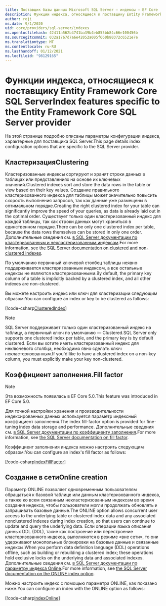 ```yaml
---
title: Поставщик базы данных Microsoft SQL Server — индексы — EF Core
description: Функции индекса, относящиеся к поставщику Entity Framework Core SQL Server
author: roji
ms.date: 9/1/2020
uid: core/providers/sql-server/indexes
ms.openlocfilehash: 42411a562b4741ba39b4eb855bb84c66e100456b
ms.sourcegitcommit: 032a1767d7a6e42052a005f660b80372c6521e7e
ms.translationtype: MT
ms.contentlocale: ru-RU
ms.lasthandoff: 01/12/2021
ms.locfileid: "98129165"
---
```

# <a name="index-features-specific-to-the-entity-framework-core-sql-server-provider"></a><span data-ttu-id="68bbc-103">Функции индекса, относящиеся к поставщику Entity Framework Core SQL Server</span><span class="sxs-lookup"><span data-stu-id="68bbc-103">Index features specific to the Entity Framework Core SQL Server provider</span></span>

<span data-ttu-id="68bbc-104">На этой странице подробно описаны параметры конфигурации индекса, характерные для поставщика SQL Server.</span><span class="sxs-lookup"><span data-stu-id="68bbc-104">This page details index configuration options that are specific to the SQL Server provider.</span></span>

## <a name="clustering"></a><span data-ttu-id="68bbc-105">Кластеризация</span><span class="sxs-lookup"><span data-stu-id="68bbc-105">Clustering</span></span>

<span data-ttu-id="68bbc-106">Кластеризованные индексы сортируют и хранят строки данных в таблицах или представлениях на основе их ключевых значений.</span><span class="sxs-lookup"><span data-stu-id="68bbc-106">Clustered indexes sort and store the data rows in the table or view based on their key values.</span></span> <span data-ttu-id="68bbc-107">Создание правильного кластеризованного индекса для таблицы может значительно повысить скорость выполнения запросов, так как данные уже размещены в оптимальном порядке.</span><span class="sxs-lookup"><span data-stu-id="68bbc-107">Creating the right clustered index for your table can significantly improve the speed of your queries, as data is already laid out in the optimal order.</span></span> <span data-ttu-id="68bbc-108">Существует только один кластеризованный индекс для каждой таблицы, так как строки данных могут храниться в единственном порядке.</span><span class="sxs-lookup"><span data-stu-id="68bbc-108">There can be only one clustered index per table, because the data rows themselves can be stored in only one order.</span></span> <span data-ttu-id="68bbc-109">Дополнительные сведения см. [в SQL Server документации по кластеризованным и некластеризованным индексам](/sql/relational-databases/indexes/clustered-and-nonclustered-indexes-described).</span><span class="sxs-lookup"><span data-stu-id="68bbc-109">For more information, see [the SQL Server documentation on clustered and non-clustered indexes](/sql/relational-databases/indexes/clustered-and-nonclustered-indexes-described).</span></span>

<span data-ttu-id="68bbc-110">По умолчанию первичный ключевой столбец таблицы неявно поддерживается кластеризованным индексом, а все остальные индексы не являются кластеризованными.</span><span class="sxs-lookup"><span data-stu-id="68bbc-110">By default, the primary key column of a table is implicitly backed by a clustered index, and all other indexes are non-clustered.</span></span>

<span data-ttu-id="68bbc-111">Вы можете настроить индекс или ключ для кластеризации следующим образом:</span><span class="sxs-lookup"><span data-stu-id="68bbc-111">You can configure an index or key to be clustered as follows:</span></span>

[!code-csharp[ClusteredIndex](../../../../samples/core/SqlServer/Indexes/ClusteredIndexContext.cs?name=ClusteredIndex)]

> [!NOTE]
> <span data-ttu-id="68bbc-112">SQL Server поддерживает только один кластеризованный индекс на таблицу, а первичный ключ по умолчанию — Clustered.</span><span class="sxs-lookup"><span data-stu-id="68bbc-112">SQL Server only supports one clustered index per table, and the primary key is by default clustered.</span></span> <span data-ttu-id="68bbc-113">Если вы хотите иметь кластеризованный индекс для неключевого столбца, необходимо явно сделать ключ некластеризованным.</span><span class="sxs-lookup"><span data-stu-id="68bbc-113">If you'd like to have a clustered index on a non-key column, you must explicitly make your key non-clustered.</span></span>

## <a name="fill-factor"></a><span data-ttu-id="68bbc-114">Коэффициент заполнения.</span><span class="sxs-lookup"><span data-stu-id="68bbc-114">Fill factor</span></span>

> [!NOTE]
> <span data-ttu-id="68bbc-115">Эта возможность появилась в EF Core 5.0.</span><span class="sxs-lookup"><span data-stu-id="68bbc-115">This feature was introduced in EF Core 5.0.</span></span>

<span data-ttu-id="68bbc-116">Для точной настройки хранения и производительности индексированных данных используется параметр индексный коэффициент заполнения.</span><span class="sxs-lookup"><span data-stu-id="68bbc-116">The index fill-factor option is provided for fine-tuning index data storage and performance.</span></span> <span data-ttu-id="68bbc-117">Дополнительные сведения см. [в SQL Server документации по коэффициенту заполнения](/sql/relational-databases/indexes/specify-fill-factor-for-an-index).</span><span class="sxs-lookup"><span data-stu-id="68bbc-117">For more information, see [the SQL Server documentation on fill factor](/sql/relational-databases/indexes/specify-fill-factor-for-an-index).</span></span>

<span data-ttu-id="68bbc-118">Коэффициент заполнения индекса можно настроить следующим образом:</span><span class="sxs-lookup"><span data-stu-id="68bbc-118">You can configure an index's fill factor as follows:</span></span>

[!code-csharp[IndexFillFactor](../../../../samples/core/SqlServer/Indexes/IndexFillFactorContext.cs?name=IndexFillFactor)]

## <a name="online-creation"></a><span data-ttu-id="68bbc-119">Создание в сети</span><span class="sxs-lookup"><span data-stu-id="68bbc-119">Online creation</span></span>

<span data-ttu-id="68bbc-120">Параметр ONLINE позволяет одновременным пользователям обращаться к базовой таблице или данным кластеризованного индекса, а также ко всем связанным некластеризованным индексам во время создания индекса, чтобы пользователи могли продолжать обновлять и запрашивать базовые данные.</span><span class="sxs-lookup"><span data-stu-id="68bbc-120">The ONLINE option allows concurrent user access to the underlying table or clustered index data and any associated nonclustered indexes during index creation, so that users can continue to update and query the underlying data.</span></span> <span data-ttu-id="68bbc-121">Если операции языка описания данных DDL (DDL), такие как построение или перестроение кластеризованного индекса, выполняются в режиме «вне сети», то они удерживают монопольные блокировки на базовые данные и связанные индексы.</span><span class="sxs-lookup"><span data-stu-id="68bbc-121">When you perform data definition language (DDL) operations offline, such as building or rebuilding a clustered index; these operations hold exclusive locks on the underlying data and associated indexes.</span></span> <span data-ttu-id="68bbc-122">Дополнительные сведения см. [в SQL Server документации по параметру индекса Online](/sql/relational-databases/indexes/perform-index-operations-online).</span><span class="sxs-lookup"><span data-stu-id="68bbc-122">For more information, see [the SQL Server documentation on the ONLINE index option](/sql/relational-databases/indexes/perform-index-operations-online).</span></span>

<span data-ttu-id="68bbc-123">Можно настроить индекс с помощью параметра ONLINE, как показано ниже.</span><span class="sxs-lookup"><span data-stu-id="68bbc-123">You can configure an index with the ONLINE option as follows:</span></span>

[!code-csharp[IndexOnline](../../../../samples/core/SqlServer/Indexes/IndexOnlineContext.cs?name=IndexOnline)]
